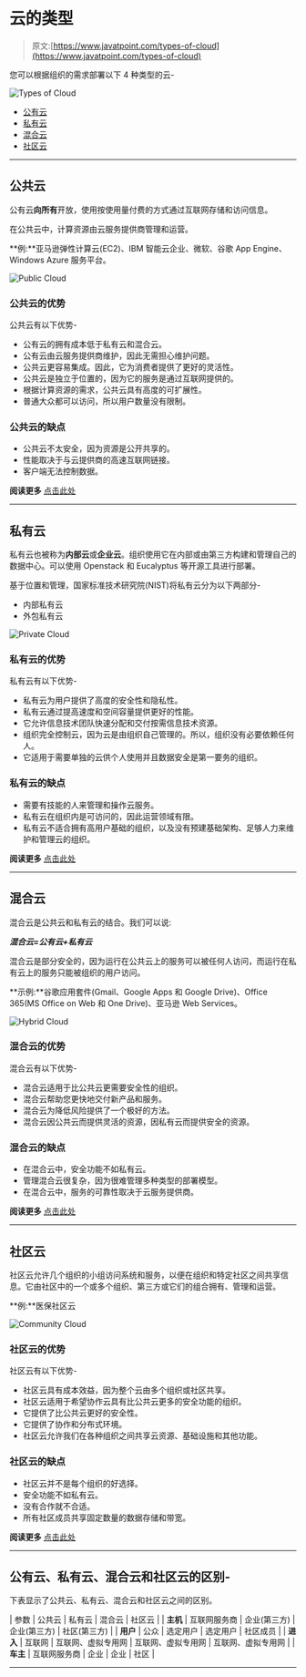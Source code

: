 # 云的类型

> 原文:[https://www.javatpoint.com/types-of-cloud](https://www.javatpoint.com/types-of-cloud)

您可以根据组织的需求部署以下 4 种类型的云-

![Types of Cloud](../Images/cfe270995c216c955516f51b7383be1a.png)

*   [公有云](#Public)
*   [私有云](#Private)
*   [混合云](#Hybrid)
*   [社区云](#Community)

* * *

## 公共云

公有云**向所有**开放，使用按使用量付费的方式通过互联网存储和访问信息。

在公共云中，计算资源由云服务提供商管理和运营。

**例:**亚马逊弹性计算云(EC2)、IBM 智能云企业、微软、谷歌 App Engine、Windows Azure 服务平台。

![Public Cloud](../Images/4a9753dbdc64b33cfd09d5ab414f3b32.png)

### 公共云的优势

公共云有以下优势-

*   公有云的拥有成本低于私有云和混合云。
*   公有云由云服务提供商维护，因此无需担心维护问题。
*   公共云更容易集成。因此，它为消费者提供了更好的灵活性。
*   公共云是独立于位置的，因为它的服务是通过互联网提供的。
*   根据计算资源的需求，公共云具有高度的可扩展性。
*   普通大众都可以访问，所以用户数量没有限制。

### 公共云的缺点

*   公共云不太安全，因为资源是公开共享的。
*   性能取决于与云提供商的高速互联网链接。
*   客户端无法控制数据。

**阅读更多** [点击此处](https://www.javatpoint.com/public-cloud)

* * *

## 私有云

私有云也被称为**内部云**或**企业云**。组织使用它在内部或由第三方构建和管理自己的数据中心。可以使用 Openstack 和 Eucalyptus 等开源工具进行部署。

基于位置和管理，国家标准技术研究院(NIST)将私有云分为以下两部分-

*   内部私有云
*   外包私有云

![Private Cloud](../Images/cf71f59324d19a564e3a55b198f75185.png)

### 私有云的优势

私有云有以下优势-

*   私有云为用户提供了高度的安全性和隐私性。
*   私有云通过提高速度和空间容量提供更好的性能。
*   它允许信息技术团队快速分配和交付按需信息技术资源。
*   组织完全控制云，因为云是由组织自己管理的。所以，组织没有必要依赖任何人。
*   它适用于需要单独的云供个人使用并且数据安全是第一要务的组织。

### 私有云的缺点

*   需要有技能的人来管理和操作云服务。
*   私有云在组织内是可访问的，因此运营领域有限。
*   私有云不适合拥有高用户基础的组织，以及没有预建基础架构、足够人力来维护和管理云的组织。

**阅读更多** [点击此处](https://www.javatpoint.com/private-cloud)

* * *

## 混合云

混合云是公共云和私有云的结合。我们可以说:

***混合云=公有云+私有云***

混合云是部分安全的，因为运行在公共云上的服务可以被任何人访问，而运行在私有云上的服务只能被组织的用户访问。

**示例:**谷歌应用套件(Gmail、Google Apps 和 Google Drive)、Office 365(MS Office on Web 和 One Drive)、亚马逊 Web Services。

![Hybrid Cloud](../Images/730ae99d7129f7e6fb35b58deef6329c.png)

### 混合云的优势

混合云有以下优势-

*   混合云适用于比公共云更需要安全性的组织。
*   混合云帮助您更快地交付新产品和服务。
*   混合云为降低风险提供了一个极好的方法。
*   混合云因公共云而提供灵活的资源，因私有云而提供安全的资源。

### 混合云的缺点

*   在混合云中，安全功能不如私有云。
*   管理混合云很复杂，因为很难管理多种类型的部署模型。
*   在混合云中，服务的可靠性取决于云服务提供商。

**阅读更多** [点击此处](https://www.javatpoint.com/hybrid-cloud)

* * *

## 社区云

社区云允许几个组织的小组访问系统和服务，以便在组织和特定社区之间共享信息。它由社区中的一个或多个组织、第三方或它们的组合拥有、管理和运营。

**例:**医保社区云

![Community Cloud](../Images/7a4d55f503de48f57bb72211a8981e73.png)

### 社区云的优势

社区云有以下优势-

*   社区云具有成本效益，因为整个云由多个组织或社区共享。
*   社区云适用于希望协作云具有比公共云更多的安全功能的组织。
*   它提供了比公共云更好的安全性。
*   它提供了协作和分布式环境。
*   社区云允许我们在各种组织之间共享云资源、基础设施和其他功能。

### 社区云的缺点

*   社区云并不是每个组织的好选择。
*   安全功能不如私有云。
*   没有合作就不合适。
*   所有社区成员共享固定数量的数据存储和带宽。

**阅读更多** [点击此处](https://www.javatpoint.com//community-cloud)

* * *

## 公有云、私有云、混合云和社区云的区别-

下表显示了公共云、私有云、混合云和社区云之间的区别。

| 参数 | 公共云 | 私有云 | 混合云 | 社区云 |
| **主机** | 互联网服务商 | 企业(第三方) | 企业(第三方) | 社区(第三方) |
| **用户** | 公众 | 选定用户 | 选定用户 | 社区成员 |
| **进入** | 互联网 | 互联网、虚拟专用网 | 互联网、虚拟专用网 | 互联网、虚拟专用网 |
| **车主** | 互联网服务商 | 企业 | 企业 | 社区 |

* * *